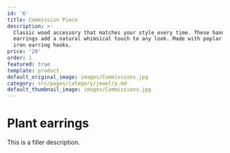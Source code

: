 ```yaml
---
id: '6'
title: Commission Piece
description: >-
  Classic wood accessory that matches your style every time. These handburned
  earrings add a natural whimsical touch to any look. Made with poplar wood and
  iron earring hooks.
price: '20'
order: 1
featured: true
template: product
default_original_image: images/Commissions.jpg
category: src/pages/category/jewelry.md
default_thumbnail_image: images/Commissions.jpg
---
```

# Plant earrings

This is a filler description.
